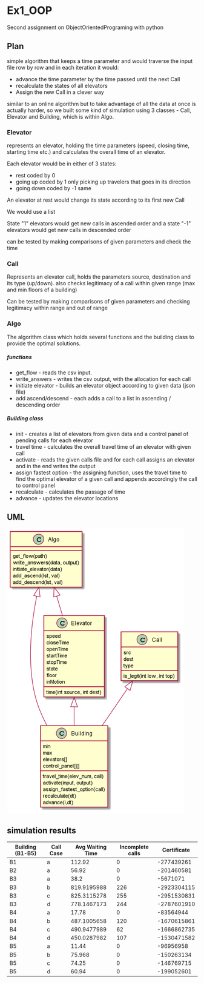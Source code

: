 # Ex1_OOP
Second assignment on ObjectOrientedPrograming with python

## Plan
simple algorithm that keeps a time parameter
and would traverse the input file row by row and in each iteration it would:
+ advance the time parameter by the time passed until the next Call
+ recalculate the states of all elevators
+ Assign the new Call in a clever way

similar to an online algorithm but to take advantage of all the data at once is
actually harder, so we built some kind of simulation using 3 classes - Call, Elevator and Building, which is within Algo.

### Elevator
represents an elevator, holding the time parameters 
(speed, closing time, starting time etc.) 
and calculates the overall time of an elevator.

Each elevator would be in either of 3 states:
+ rest coded by 0
+ going up coded by 1      only picking up travelers that goes in its direction
+ going down coded by -1    same

An elevator at rest would change its state according to its first new Call

We would use a list

State "1" elevators would get new calls in ascended order and a
state "-1" elevators would get new calls in descended order

can be tested by making comparisons of given parameters and check the time
### Call
Represents an elevator call, holds the parameters source, destination and its type (up/down). 
also checks legitimacy of a call within given range (max and min floors of a building)

Can be tested by making comparisons of given parameters
and checking legitimacy within range and out of range

### Algo
The algorithm class which holds several functions and 
the building class to provide the optimal solutions.

##### functions
+ get_flow - reads the csv input.
+ write_answers - writes the csv output, with 
the allocation for each call
+ initiate elevator - builds an elevator object 
according to given data (json file)
+ add ascend/descend - each adds a call to a list 
in ascending / descending order

##### Building class
+ init - creates a list of elevators from given data and a control panel of pending calls for each elevator
+ travel time - calculates the overall travel time of an elevator with given call
+ activate - reads the given calls file and for each call assigns an elevator and in the end writes the output 
+ assign fastest option - the assigning function, uses the travel time to find the optimal elevator of a given call and appends accordingly the call to control panel
+ recalculate - calculates the passage of time
+ advance - updates the elevator locations

## UML
![img.png](img.png)

## simulation results
| Building (B1-B5) | Call Case | Avg Waiting Time  | Incomplete calls | Certificate |
|----------------|-----------|--------------------|------------------|-------------|
| B1             | a         | 112.92             | 0                | -277439261  |
| B2             | a         | 56.92              | 0                | -201460581  |
| B3             | a         | 38.2               | 0                | -5671071    |
| B3             | b         | 819.9195988        | 226              | -2923304115 |
| B3             | c         | 825.3115278        | 255              | -2951530831 |
| B3             | d         | 778.1467173        | 244              | -2787601910 |
| B4             | a         | 17.78              | 0                | -83564944   |
| B4             | b         | 487.1005658        | 120              | -1670615861 |
| B4             | c         | 490.9477989        | 62               | -1666862735 |
| B4             | d         | 450.0287982        | 107              | -1530471582 |
| B5             | a         | 11.44              | 0                | -96956958   |
| B5             | b         | 75.968             | 0                | -150263134  |
| B5             | c         | 74.25              | 0                | -146769715  |
| B5             | d         | 60.94              | 0                | -199052601  |
